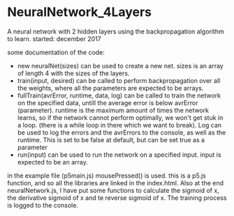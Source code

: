 # NeuralNetwork_4Layers
A neural network with 2 hidden layers using the backpropagation algorithm to learn.
started: december 2017

some documentation of the code:
- new neuralNet(sizes) can be used to create a new net. sizes is an array of length 4 with the sizes of the layers.
- train(input, desired) can be called to perform backpropagation over all the weights, where all the parameters are expected to be arrays.
- fullTrain(avrError, runtime, data, log) can be called to train the network on the specified data, untill the average error is below avrError (parameter). runtime is the maximum amount of times the network learns, so if the network cannot perform optimally, we won't get stuk in a loop. (there is a while loop in there which we want to break). Log can be used to log the errors and the avrErrors to the console, as well as the runtime. This is set to be false at default, but can be set true as a parameter
- run(input) can be used to run the network on a specified input. input is expected to be an array. 

in the example file (p5main.js) mousePressed() is used. this is a p5.js function, and so all the libraries are linked in the index.html.
Also at the end neuralNetwork.js, I have put some functions to calculate the sigmoid of x, the derivative sigmoid of x and te reverse sigmoid of x. The training process is logged to the console. 
